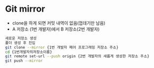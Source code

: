 # Git mirror
- clone을 하게 되면 커밋 내역이 없음(껍데기만 남음)
- A 저장소 (1번 개발자)에서 B 저장소(2번 개발자)

```bash
새로운 저장소 생성
폴더 생성 후 진입
git clone --mirror {1번 개발자 페어 프로그래밍 저장소 주소}
cd {1번개발자의저장소이름}
git remote set-url --push origin {2번 개발자의 새롭게 생성한 저장소 주소}
git push --mirror
```
